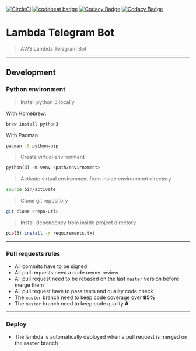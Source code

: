 [![CircleCI](https://circleci.com/gh/FabriSilve/LambdaBot/tree/master.svg?style=svg)](https://circleci.com/gh/FabriSilve/LambdaBot/tree/master)
[![codebeat badge](https://codebeat.co/badges/89e46975-18a7-4de3-824e-a7ecd69210e8)](https://codebeat.co/projects/github-com-fabrisilve-lambdabot-master)
[![Codacy Badge](https://api.codacy.com/project/badge/Grade/18b231f6602c44d098e12dc8b57d7d44)](https://www.codacy.com/manual/FabriSilve/LambdaBot?utm_source=github.com&amp;utm_medium=referral&amp;utm_content=FabriSilve/LambdaBot&amp;utm_campaign=Badge_Grade)
[![Codacy Badge](https://api.codacy.com/project/badge/Coverage/18b231f6602c44d098e12dc8b57d7d44)](https://www.codacy.com/manual/FabriSilve/LambdaBot?utm_source=github.com&utm_medium=referral&utm_content=FabriSilve/LambdaBot&utm_campaign=Badge_Coverage)

# Lambda Telegram Bot
> AWS Lambda Telegram Bot

--- 

## Development

### Python environment
> Install python 3 locally

With Homebrew:
```sh
brew install python3
```

With Pacman
```sh
pacman -S python-pip
```

> Create virtual environment
```sh
python(3) -m venv <path/envirnoment>
```

> Activate virtual environment from inside environment directory
```sh
source bin/activate
```

> Clone git repository
```sh
git clone <repo-url>
```

> Install dependency from inside project directory
```sh
pip(3) install -r requirements.txt
```

---

### Pull requests rules
- All commits have to be signed
- All pull requests need a code owner review
- All pull request need to be rebased on the last `master` version before merge them
- All pull request have to pass tests and quality code check
- The `master` branch need to keep code coverage over **85%**
- The `master` branch need to keep code quality **A**

---

### Deploy
- The lambda is automatically deployed when a pull request is merged on the `master` branch
